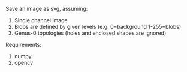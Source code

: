 Save an image as svg, assuming:

1. Single channel image
2. Blobs are defined by given levels (e.g. 0=background 1-255=blobs)
3. Genus-0 topologies (holes and enclosed shapes are ignored)


Requirements: 

1. numpy
2. opencv
